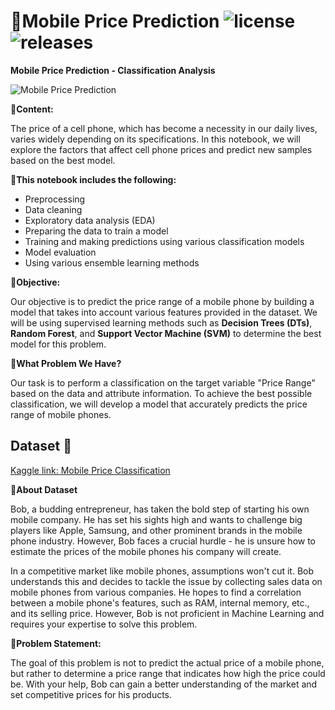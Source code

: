 # 📱Mobile Price Prediction ![license](https://img.shields.io/github/license/alifrmf/Country-Profiling-Using-PCA-and-Clustering.svg) ![releases](https://img.shields.io/github/release/alifrmf/Country-Profiling-Using-PCA-and-Clustering.svg)

**Mobile Price Prediction - Classification Analysis**

![Mobile Price Prediction](https://user-images.githubusercontent.com/105715834/233306258-c4b93e44-4415-4c18-a190-7430cd0fcfa6.gif)

**📱Content:** 

The price of a cell phone, which has become a necessity in our daily lives, varies widely depending on its specifications. In this notebook, we will explore the factors that affect cell phone prices and predict new samples based on the best model.

**📱This notebook includes the following:**

- Preprocessing
- Data cleaning
- Exploratory data analysis (EDA)
- Preparing the data to train a model
- Training and making predictions using various classification models
- Model evaluation
- Using various ensemble learning methods
    
**📱Objective:**   
    
Our objective is to predict the price range of a mobile phone by building a model that takes into account various features provided in the dataset. We will be using supervised learning methods such as **Decision Trees (DTs)**, **Random Forest**, and **Support Vector Machine (SVM)** to determine the best model for this problem.

**📱What Problem We Have?**
    
Our task is to perform a classification on the target variable "Price Range" based on the data and attribute information. To achieve the best possible classification, we will develop a model that accurately predicts the price range of mobile phones.


## Dataset 📔

[Kaggle link: Mobile Price Classification](https://www.kaggle.com/datasets/iabhishekofficial/mobile-price-classification?select=train.csv)

**📔About Dataset**

Bob, a budding entrepreneur, has taken the bold step of starting his own mobile company. He has set his sights high and wants to challenge big players like Apple, Samsung, and other prominent brands in the mobile phone industry. However, Bob faces a crucial hurdle - he is unsure how to estimate the prices of the mobile phones his company will create.

In a competitive market like mobile phones, assumptions won't cut it. Bob understands this and decides to tackle the issue by collecting sales data on mobile phones from various companies. He hopes to find a correlation between a mobile phone's features, such as RAM, internal memory, etc., and its selling price. However, Bob is not proficient in Machine Learning and requires your expertise to solve this problem.

**📔Problem Statement:**

The goal of this problem is not to predict the actual price of a mobile phone, but rather to determine a price range that indicates how high the price could be. With your help, Bob can gain a better understanding of the market and set competitive prices for his products.
